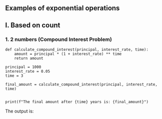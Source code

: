 ## Examples of exponential operations

## I. Based on count
### 1. 2 numbers  (Compound Interest Problem)

```
def calculate_compound_interest(principal, interest_rate, time):
    amount = principal * (1 + interest_rate) ** time
    return amount

principal = 1000
interest_rate = 0.05
time = 3

final_amount = calculate_compound_interest(principal, interest_rate, time)


print(f"The final amount after {time} years is: {final_amount}")
```

The output is:
